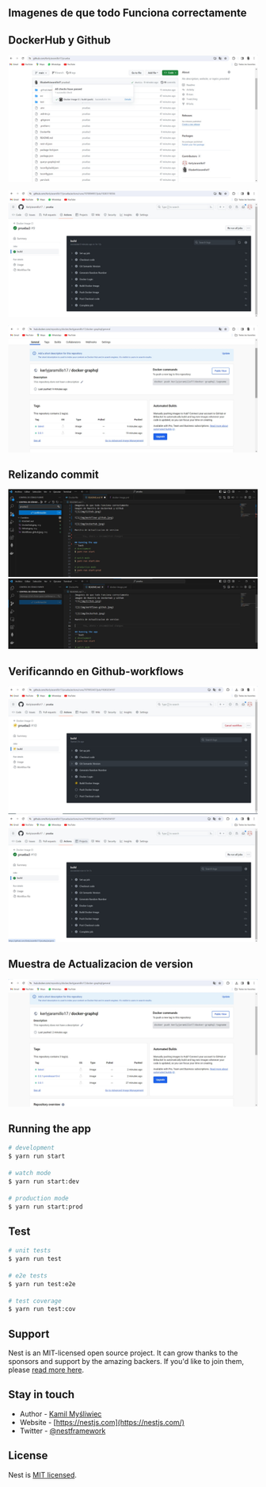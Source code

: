 ## Imagenes de que todo Funciona correctamente
## DockerHub y Github
![](/img/Github.jpeg)

![](/img/Workflows-github.jpeg)

![](/img/Dockerhub.jpeg)

## Relizando commit
![](/img/commit.jpeg)
![](/img/commit%20subido.jpeg)

## Verificanndo en Github-workflows
![](/img/workflows-ejecutandose.jpeg)
![](/img/workflows-correcto.jpeg)

## Muestra de Actualizacion de version
![](/img/Dockerhub-versionactualizada.jpeg)



## Running the app
```bash
# development
$ yarn run start

# watch mode
$ yarn run start:dev

# production mode
$ yarn run start:prod
```

## Test

```bash
# unit tests
$ yarn run test

# e2e tests
$ yarn run test:e2e

# test coverage
$ yarn run test:cov
```

## Support

Nest is an MIT-licensed open source project. It can grow thanks to the sponsors and support by the amazing backers. If you'd like to join them, please [read more here](https://docs.nestjs.com/support).

## Stay in touch

- Author - [Kamil Myśliwiec](https://kamilmysliwiec.com)
- Website - [https://nestjs.com](https://nestjs.com/)
- Twitter - [@nestframework](https://twitter.com/nestframework)

## License

Nest is [MIT licensed](LICENSE).
